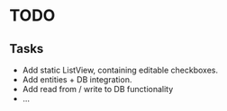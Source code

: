 TODO
====

Tasks
-----

- Add static ListView, containing editable checkboxes.
- Add entities + DB integration.
- Add read from / write to DB functionality
- ...